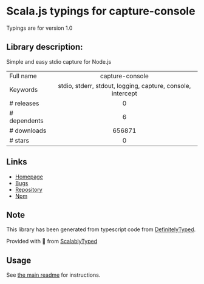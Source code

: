 
# Scala.js typings for capture-console

Typings are for version 1.0

## Library description:
Simple and easy stdio capture for Node.js

|                    |                 |
| ------------------ | :-------------: |
| Full name          | capture-console |
| Keywords           | stdio, stderr, stdout, logging, capture, console, intercept |
| # releases         | 0 |
| # dependents       | 6 |
| # downloads        | 656871 |
| # stars            | 0 |

## Links
- [Homepage](https://github.com/zackehh/capture-console#readme)
- [Bugs](http://github.com/zackehh/capture-console/issues)
- [Repository](https://github.com/zackehh/capture-console)
- [Npm](https://www.npmjs.com/package/capture-console)
    


## Note
This library has been generated from typescript code from [DefinitelyTyped](https://definitelytyped.org).

Provided with :purple_heart: from [ScalablyTyped](https://github.com/oyvindberg/ScalablyTyped)

## Usage
See [the main readme](../../readme.md) for instructions.


